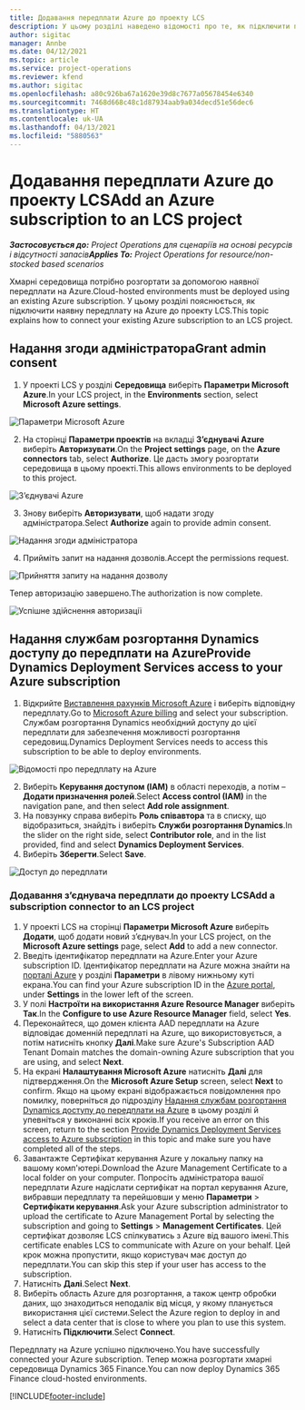 ```yaml
---
title: Додавання передплати Azure до проекту LCS
description: У цьому розділі наведено відомості про те, як підключити передплату на Azure до проекту LCS.
author: sigitac
manager: Annbe
ms.date: 04/12/2021
ms.topic: article
ms.service: project-operations
ms.reviewer: kfend
ms.author: sigitac
ms.openlocfilehash: a80c926ba67a1620e39d8c7677a05678454e6340
ms.sourcegitcommit: 7468d668c48c1d87934aab9a034decd51e56dec6
ms.translationtype: HT
ms.contentlocale: uk-UA
ms.lasthandoff: 04/13/2021
ms.locfileid: "5880563"
---
```

# <a name="add-an-azure-subscription-to-an-lcs-project"></a><span data-ttu-id="aa560-103">Додавання передплати Azure до проекту LCS</span><span class="sxs-lookup"><span data-stu-id="aa560-103">Add an Azure subscription to an LCS project</span></span>

<span data-ttu-id="aa560-104">_**Застосовується до:** Project Operations для сценаріїв на основі ресурсів і відсутності запасів_</span><span class="sxs-lookup"><span data-stu-id="aa560-104">_**Applies To:** Project Operations for resource/non-stocked based scenarios_</span></span>

<span data-ttu-id="aa560-105">Хмарні середовища потрібно розгортати за допомогою наявної передплати на Azure.</span><span class="sxs-lookup"><span data-stu-id="aa560-105">Cloud-hosted environments must be deployed using an existing Azure subscription.</span></span> <span data-ttu-id="aa560-106">У цьому розділі пояснюється, як підключити наявну передплату на Azure до проекту LCS.</span><span class="sxs-lookup"><span data-stu-id="aa560-106">This topic explains how to connect your existing Azure subscription to an LCS project.</span></span> 

## <a name="grant-admin-consent"></a><span data-ttu-id="aa560-107">Надання згоди адміністратора</span><span class="sxs-lookup"><span data-stu-id="aa560-107">Grant admin consent</span></span>

1. <span data-ttu-id="aa560-108">У проекті LCS у розділі **Середовища** виберіть **Параметри Microsoft Azure**.</span><span class="sxs-lookup"><span data-stu-id="aa560-108">In your LCS project, in the **Environments** section, select **Microsoft Azure settings**.</span></span>

![Параметри Microsoft Azure](./media/1MicrosoftAzureSettings.png)

2. <span data-ttu-id="aa560-110">На сторінці **Параметри проектів** на вкладці **З’єднувачі Azure** виберіть **Авторизувати**.</span><span class="sxs-lookup"><span data-stu-id="aa560-110">On the **Project settings** page, on the **Azure connectors** tab, select **Authorize**.</span></span> <span data-ttu-id="aa560-111">Це дасть змогу розгортати середовища в цьому проекті.</span><span class="sxs-lookup"><span data-stu-id="aa560-111">This allows environments to be deployed to this project.</span></span>

![З’єднувачі Azure](./media/2AzureConnectors.png)

3. <span data-ttu-id="aa560-113">Знову виберіть **Авторизувати**, щоб надати згоду адміністратора.</span><span class="sxs-lookup"><span data-stu-id="aa560-113">Select **Authorize** again to provide admin consent.</span></span>

![Надання згоди адміністратора](./media/3GrantAdminConsent.png)

4. <span data-ttu-id="aa560-115">Прийміть запит на надання дозволів.</span><span class="sxs-lookup"><span data-stu-id="aa560-115">Accept the permissions request.</span></span>

![Прийняття запиту на надання дозволу](./media/4AcceptPermissionRequest.png)

<span data-ttu-id="aa560-117">Тепер авторизацію завершено.</span><span class="sxs-lookup"><span data-stu-id="aa560-117">The authorization is now complete.</span></span> 

![Успішне здійснення авторизації](./media/5AuthorizationComplete.png)

## <a name="provide-dynamics-deployment-services-access-to-your-azure-subscription"></a><a name="provide"></a><span data-ttu-id="aa560-119">Надання службам розгортання Dynamics доступу до передплати на Azure</span><span class="sxs-lookup"><span data-stu-id="aa560-119">Provide Dynamics Deployment Services access to your Azure subscription</span></span>

1. <span data-ttu-id="aa560-120">Відкрийте [Виставлення рахунків Microsoft Azure](https://portal.azure.com/#blade/Microsoft\_Azure\_Billing/SubscriptionsBlade) і виберіть відповідну передплату.</span><span class="sxs-lookup"><span data-stu-id="aa560-120">Go to [Microsoft Azure billing](https://portal.azure.com/#blade/Microsoft\_Azure\_Billing/SubscriptionsBlade) and select your subscription.</span></span> <span data-ttu-id="aa560-121">Службам розгортання Dynamics необхідний доступу до цієї передплати для забезпечення можливості розгортання середовищ.</span><span class="sxs-lookup"><span data-stu-id="aa560-121">Dynamics Deployment Services needs to access this subscription to be able to deploy environments.</span></span>

![Відомості про передплату на Azure](./media/6AzureSubscription.png)

2. <span data-ttu-id="aa560-123">Виберіть **Керування доступом (IAM)** в області переходів, а потім – **Додати призначення ролей**.</span><span class="sxs-lookup"><span data-stu-id="aa560-123">Select **Access control (IAM)** in the navigation pane, and then select **Add role assignment**.</span></span>
3. <span data-ttu-id="aa560-124">На повзунку справа виберіть **Роль співавтора** та в списку, що відобразиться, знайдіть і виберіть **Служби розгортання Dynamics**.</span><span class="sxs-lookup"><span data-stu-id="aa560-124">In the slider on the right side, select **Contributor role**, and in the list provided, find and select **Dynamics Deployment Services**.</span></span> 
4. <span data-ttu-id="aa560-125">Виберіть **Зберегти**.</span><span class="sxs-lookup"><span data-stu-id="aa560-125">Select **Save**.</span></span>

![Доступ до передплати](./media/7SubscriptionAccess.png)

### <a name="add-a-subscription-connector-to-an-lcs-project"></a><span data-ttu-id="aa560-127">Додавання з’єднувача передплати до проекту LCS</span><span class="sxs-lookup"><span data-stu-id="aa560-127">Add a subscription connector to an LCS project</span></span>

1. <span data-ttu-id="aa560-128">У проекті LCS на сторінці **Параметри Microsoft Azure** виберіть **Додати**, щоб додати новий з’єднувач.</span><span class="sxs-lookup"><span data-stu-id="aa560-128">In your LCS project, on the **Microsoft Azure settings** page, select **Add** to add a new connector.</span></span>
2. <span data-ttu-id="aa560-129">Введіть ідентифікатор передплати на Azure.</span><span class="sxs-lookup"><span data-stu-id="aa560-129">Enter your Azure subscription ID.</span></span> <span data-ttu-id="aa560-130">Ідентифікатор передплати на Azure можна знайти на [порталі Azure](https://ms.portal.azure.com/) у розділі **Параметри** в лівому нижньому куті екрана.</span><span class="sxs-lookup"><span data-stu-id="aa560-130">You can find your Azure subscription ID in the [Azure portal](https://ms.portal.azure.com/), under  **Settings**  in the lower left of the screen.</span></span>
3. <span data-ttu-id="aa560-131">У полі **Настроїти на використання Azure Resource Manager** виберіть **Так**.</span><span class="sxs-lookup"><span data-stu-id="aa560-131">In the **Configure to use Azure Resource Manager** field, select **Yes**.</span></span>
4. <span data-ttu-id="aa560-132">Переконайтеся, що домен клієнта AAD передплати на Azure відповідає доменній передплаті на Azure, що використовується, а потім натисніть кнопку **Далі**.</span><span class="sxs-lookup"><span data-stu-id="aa560-132">Make sure Azure's Subscription AAD Tenant Domain matches the domain-owning Azure subscription that you are using, and select **Next**.</span></span>
5. <span data-ttu-id="aa560-133">На екрані **Налаштування Microsoft Azure** натисніть **Далі** для підтвердження.</span><span class="sxs-lookup"><span data-stu-id="aa560-133">On the **Microsoft Azure Setup** screen, select **Next** to confirm.</span></span> <span data-ttu-id="aa560-134">Якщо на цьому екрані відображається повідомлення про помилку, поверніться до підрозділу [Надання службам розгортання Dynamics доступу до передплати на Azure](#provide) в цьому розділі й упевніться у виконанні всіх кроків.</span><span class="sxs-lookup"><span data-stu-id="aa560-134">If you receive an error on this screen, return to the section [Provide Dynamics Deployment Services access to Azure subscription](#provide) in this topic and make sure you have completed all of the steps.</span></span>
6. <span data-ttu-id="aa560-135">Завантажте Сертифікат керування Azure у локальну папку на вашому комп'ютері.</span><span class="sxs-lookup"><span data-stu-id="aa560-135">Download the Azure Management Certificate to a local folder on your computer.</span></span> <span data-ttu-id="aa560-136">Попросіть адміністратора вашої передплати Azure надіслати сертифікат на портал керування Azure, вибравши передплату та перейшовши у меню **Параметри** > **Сертифікати керування**.</span><span class="sxs-lookup"><span data-stu-id="aa560-136">Ask your Azure subscription administrator to upload the certificate to Azure Management Portal by selecting the subscription and going to **Settings** > **Management Certificates**.</span></span> <span data-ttu-id="aa560-137">Цей сертифікат дозволяє LCS спілкуватись з Azure від вашого імені.</span><span class="sxs-lookup"><span data-stu-id="aa560-137">This certificate enables LCS to communicate with Azure on your behalf.</span></span> <span data-ttu-id="aa560-138">Цей крок можна пропустити, якщо користувач має доступ до передплати.</span><span class="sxs-lookup"><span data-stu-id="aa560-138">You can skip this step if your user has access to the subscription.</span></span>
7. <span data-ttu-id="aa560-139">Натисніть **Далі**.</span><span class="sxs-lookup"><span data-stu-id="aa560-139">Select  **Next**.</span></span>
8. <span data-ttu-id="aa560-140">Виберіть область Azure для розгортання, а також центр обробки даних, що знаходиться неподалік від місця, у якому планується використання цієї системи.</span><span class="sxs-lookup"><span data-stu-id="aa560-140">Select the Azure region to deploy in and select a data center that is close to where you plan to use this system.</span></span>
9.  <span data-ttu-id="aa560-141">Натисніть **Підключити**.</span><span class="sxs-lookup"><span data-stu-id="aa560-141">Select  **Connect**.</span></span>

<span data-ttu-id="aa560-142">Передплату на Azure успішно підключено.</span><span class="sxs-lookup"><span data-stu-id="aa560-142">You have successfully connected your Azure subscription.</span></span> <span data-ttu-id="aa560-143">Тепер можна розгортати хмарні середовища Dynamics 365 Finance.</span><span class="sxs-lookup"><span data-stu-id="aa560-143">You can now deploy Dynamics 365 Finance cloud-hosted environments.</span></span>




[!INCLUDE[footer-include](../includes/footer-banner.md)]
